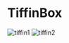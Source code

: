# TiffinBox

![tiffin1](https://user-images.githubusercontent.com/31673628/227656089-0e75a79f-c86e-4206-b901-fb7ab8894ca5.png)
![tiffin2](https://user-images.githubusercontent.com/31673628/227656096-bce238b4-6fbb-4107-95b0-e5410ef20376.jpg)
